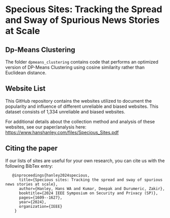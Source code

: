# Specious Sites: Tracking the Spread and Sway of Spurious News Stories at Scale



## Dp-Means Clustering 
The folder `dpmeans_clustering` contains code that performs an optimized version of DP-Means Clustering using cosine similarity rather than Euclidean distance. 

## Website List
This GitHub repository contains the websites utilized to document the popularity and influence of different unreliable and biased websites. This dataset consists of 1,334 unreliable and biased websites. 

For additional details about the collection method and analysis of these websites, see our paper/analysis here: https://www.hanshanley.com/files/Specious_Sites.pdf

## Citing the paper
If our lists of sites are useful for your own research, you can cite us with the following BibTex entry:
```
   @inproceedings{hanley2024specious,
      title={Specious sites: Tracking the spread and sway of spurious news stories at scale},
      author={Hanley, Hans WA and Kumar, Deepak and Durumeric, Zakir},
      booktitle={2024 IEEE Symposium on Security and Privacy (SP)},
      pages={1609--1627},
      year={2024},
      organization={IEEE}
    }
```
    
